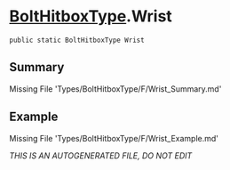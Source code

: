 # [BoltHitboxType](Types/BoltHitboxType.md).Wrist
`public static BoltHitboxType Wrist`
## Summary
Missing File 'Types/BoltHitboxType/F/Wrist_Summary.md'
## Example
Missing File 'Types/BoltHitboxType/F/Wrist_Example.md'

*THIS IS AN AUTOGENERATED FILE, DO NOT EDIT*
